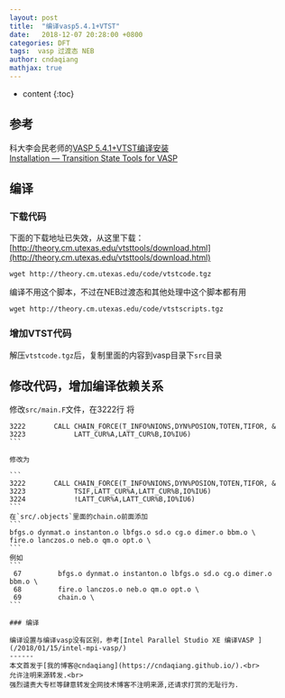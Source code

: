 ```yaml
---
layout: post
title:  "编译vasp5.4.1+VTST"
date:   2018-12-07 20:28:00 +0800
categories: DFT
tags:  vasp 过渡态 NEB
author: cndaqiang
mathjax: true
---
```

* content
{:toc}



## 参考
科大李会民老师的[VASP 5.4.1+VTST编译安装](http://hmli.ustc.edu.cn/doc/app/vasp.5.4.1-vtst.htm)
<br>[Installation — Transition State Tools for VASP](http://theory.cm.utexas.edu/vasp/installation.html)

## 编译
### 下载代码
下面的下载地址已失效，从这里下载：[http://theory.cm.utexas.edu/vtsttools/download.html](http://theory.cm.utexas.edu/vtsttools/download.html)
```
wget http://theory.cm.utexas.edu/code/vtstcode.tgz
```
编译不用这个脚本，不过在NEB过渡态和其他处理中这个脚本都有用
```
wget http://theory.cm.utexas.edu/code/vtstscripts.tgz
```
### 增加VTST代码
解压`vtstcode.tgz`后，复制里面的内容到vasp目录下`src`目录

## 修改代码，增加编译依赖关系
修改`src/main.F`文件，在3222行
将

````
3222       CALL CHAIN_FORCE(T_INFO%NIONS,DYN%POSION,TOTEN,TIFOR, &
3223            LATT_CUR%A,LATT_CUR%B,IO%IU6)
```

修改为

```
3222       CALL CHAIN_FORCE(T_INFO%NIONS,DYN%POSION,TOTEN,TIFOR, &
3223            TSIF,LATT_CUR%A,LATT_CUR%B,IO%IU6)
3224            !LATT_CUR%A,LATT_CUR%B,IO%IU6)
```
在`src/.objects`里面的chain.o前面添加
```
bfgs.o dynmat.o instanton.o lbfgs.o sd.o cg.o dimer.o bbm.o \
fire.o lanczos.o neb.o qm.o opt.o \
```
例如
```
 67         bfgs.o dynmat.o instanton.o lbfgs.o sd.o cg.o dimer.o bbm.o \
 68         fire.o lanczos.o neb.o qm.o opt.o \
 69         chain.o \
```

### 编译

编译设置与编译vasp没有区别，参考[Intel Parallel Studio XE 编译VASP ](/2018/01/15/intel-mpi-vasp/)
------
本文首发于[我的博客@cndaqiang](https://cndaqiang.github.io/).<br>
允许注明来源转发.<br>
强烈谴责大专栏等肆意转发全网技术博客不注明来源,还请求打赏的无耻行为.
